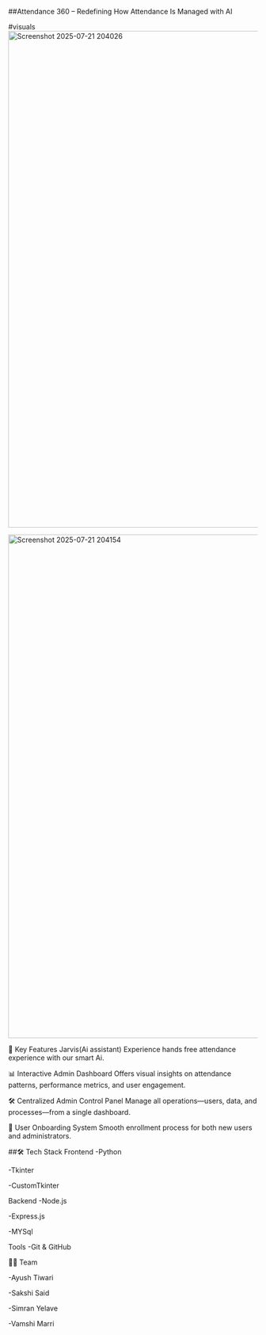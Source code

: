 ##Attendance 360 – Redefining How Attendance Is Managed with AI

#visuals
<img width="1918" height="1003" alt="Screenshot 2025-07-21 204026" src="https://github.com/user-attachments/assets/3061bd4e-ea29-43a8-aea4-bf00c1b6df17" />


<img width="1919" height="1017" alt="Screenshot 2025-07-21 204154" src="https://github.com/user-attachments/assets/fbfbae08-b089-48aa-85ad-ddae224c6c0d" />


🔑 Key Features
Jarvis(Ai assistant)
Experience hands free attendance experience with our smart Ai.

📊 Interactive Admin Dashboard
Offers visual insights on attendance patterns, performance metrics, and user engagement.

🛠️ Centralized Admin Control Panel
Manage all operations—users, data, and processes—from a single dashboard.

👥 User Onboarding System
Smooth enrollment process for both new users and administrators.



##🛠️ Tech Stack
Frontend
-Python

-Tkinter

-CustomTkinter

Backend
-Node.js

-Express.js

-MYSql

Tools
-Git & GitHub

👨‍💻 Team

-Ayush Tiwari

-Sakshi Said

-Simran Yelave 

-Vamshi Marri 
